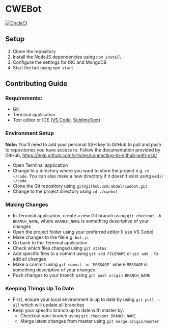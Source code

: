 # CWEBot

[![CircleCI](https://circleci.com/gh/abdel/cwebot/tree/master.svg?style=svg&circle-token=af646a94b249576e528cf63b0acf99b9a494f0fd)](https://circleci.com/gh/abdel/cwebot/tree/master)

## Setup

1. Clone the repository
2. Install the NodeJS dependencies using `npm install`
3. Configure the settings for IRC and MongoDB
4. Start the bot using `npm start`


## Contributing Guide

### Requirements:
- Git
- Terminal application
- Text editor or IDE ([VS Code](https://code.visualstudio.com), [SublimeText](https://www.sublimetext.com))

### Environment Setup

**Note:** You'll need to add your personal SSH key to GitHub to pull and push to repositories you have access to. Follow the documentation provided by GitHub, https://help.github.com/articles/connecting-to-github-with-ssh/

- Open Terminal application
- Change to a directory where you want to store the project e.g. `cd ~/code`. You can also make a new directory if it doesn't exist using `mkdir ~/code`
- Clone the Git repository using `git@github.com:abdel/cwebot.git`
- Change to the project directory using `cd ./cwebot`

### Making Changes
- In Terminal application, create a new Git branch using `git checkout -b BRANCH_NAME`, where `BRANCH_NAME` is something descriptive of your changes
- Open the project folder using your preferred editor (I use VS Code)
- Make changes to the file e.g. `bot.js`
- Go back to the Terminal application
- Check which files changed using `git status`
- Add specific files to a commit using `git add FILENAME` or `git add .` to add all changes
- Make a commit using `git commit -m 'MESSAGE'` where `MESSAGE` is something descriptive of your changes
- Push changes to your branch using `git push origin BRANCH_NAME`

### Keeping Things Up To Date
- First, ensure your local environment is up to date by using `git pull --all` which will update all branches
- Keep your specific branch up to date with master by:
   - Checkout your branch using `git checkout BRANCH_NAME`
   - Merge latest changes from master using `git merge origin/master`

